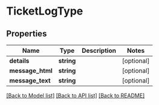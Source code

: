 # TicketLogType

## Properties
Name | Type | Description | Notes
------------ | ------------- | ------------- | -------------
**details** | **string** |  | [optional] 
**message_html** | **string** |  | [optional] 
**message_text** | **string** |  | [optional] 

[[Back to Model list]](../README.md#documentation-for-models) [[Back to API list]](../README.md#documentation-for-api-endpoints) [[Back to README]](../README.md)


